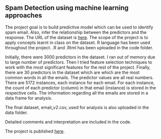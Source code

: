 ## Spam Detection using machine learning approaches ##

The project goal is to build predictive model which can be used to identify spam email. Also, infer the relationship between the predictors and the response. The URL of the dataset is [here](https://www.kaggle.com/balaka18/email-spam-classification-dataset-csv). The scope of the project is to apply concepts learnt in class on the dataset. R language has been used throughout the project. .R and .Rtml has been uploaded in the code folder.

Initially, there were 3000 predictors in the dataset. I ran out of memory due to large number of predictors. Then I tried feature selection techniques to work with the most significant features for the rest of the project. Finally, there are 30 predictors in the dataset which are which are the most common words in all the emails. The predictor values are all real numbers. There are 5172 instances, each instance for each email. For each instance, the count of each predictor (column) in that email (instance) is stored in the respective cells. The information regarding all the emails are stored in a data frame for analysis. 

The final dataset, email_v2.csv, used for analysis is also uploaded in the data folder.

Detailed comments and interpretation are included in the code.

The project is published [here](https://rpubs.com/redwanwalid/spam-detection).
